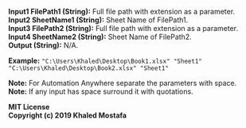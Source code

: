 **Input1 FilePath1 (String):** Full file path with extension as a parameter.  
**Input2 SheetName1 (String):** Sheet Name of FilePath1.  
**Input3 FilePath2 (String):** Full file path with extension as a parameter.  
**Input4 SheetName2 (String):** Sheet Name of FilePath2.  
**Output (String):** N/A.  

**Example:** `"C:\Users\Khaled\Desktop\Book1.xlsx" "Sheet1" "C:\Users\Khaled\Desktop\Book2.xlsx" "Sheet1"`  

**Note:** For Automation Anywhere separate the parameters with space.  
**Note:** If any input has space surround it with quotations.  

**MIT License**  
**Copyright (c) 2019 Khaled Mostafa**